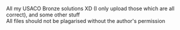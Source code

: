 All my USACO Bronze solutions XD (I only upload those which are all correct), and some other stuff  
All files should not be plagarised without the author's permission
